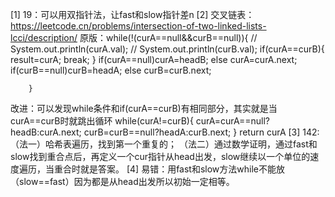 [1] 19：可以用双指针法，让fast和slow指针差n
[2] 交叉链表：https://leetcode.cn/problems/intersection-of-two-linked-lists-lcci/description/
原版：while(!(curA==null&&curB==null)){
            // System.out.println(curA.val);
            // System.out.println(curB.val);
            if(curA==curB){
                result=curA;
                break;
            }
            if(curA==null)curA=headB;
            else curA=curA.next;
            if(curB==null)curB=headA;
            else curB=curB.next;

        }
改进：可以发现while条件和if(curA==curB)有相同部分，其实就是当curA==curB时就跳出循环
    while(curA!=curB){
        curA=curA==null?headB:curA.next;
        curB=curB==null?headA:curB.next;
    }
    return curA
[3] 142:（法一）哈希表遍历，找到第一个重复的；
（法二）通过数学证明，通过fast和slow找到重合点后，再定义一个cur指针从head出发，slow继续以一个单位的速度遍历，当重合时就是答案。
[4] 易错：用fast和slow方法while不能放（slow==fast）因为都是从head出发所以初始一定相等。